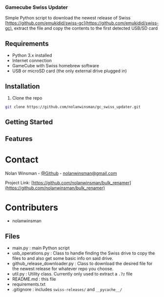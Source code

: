 ### Gamecube Swiss Updater

Simple Python script to download the newest release of Swiss [https://github.com/emukidid/swiss-gc](https://github.com/emukidid/swiss-gc), extract the file and copy the contents to the 
first detected USB/SD card


## Requirements

- Python 3.x installed
- Internet connection
- GameCube with Swiss homebrew software
- USB or microSD card (the only external drive plugged in)

## Installation

1. Clone the repo
```sh
git clone https://github.com/nolanwinsman/gc_swiss_updater.git
```

## Getting Started



## Features

# Contact

Nolan Winsman - [@Github](https://github.com/nolanwinsman) - nolanwinsman@gmail.com

Project Link: [https://github.com/nolanwinsman/bulk_renamer](https://github.com/nolanwinsman/bulk_renamer)

# Contributers
- nolanwinsman

## Files

- main.py : main Python script
- usb_operations.py : Class to handle finding the Swiss drive to copy the files to and also get some basic info on said drive.
- github_release_downloader.py : Class to download the desired file for the newest release for whatever repo you choose.
- util.py : Utility class. Currently only used to extract a `.7z` file
- README.md : this file
- requirements.txt
- .gitignore : includes `swiss-releases/` and `__pycache__/`



